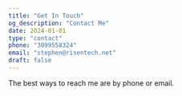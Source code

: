 ```yaml
---
title: "Get In Touch"
og_description: "Contact Me"
date: 2024-01-01
type: "contact"
phone: "3099558324"
email: "stephen@risentech.net"
draft: false
---
```


The best ways to reach me are by phone or email.
